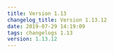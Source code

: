 ```yaml
---
title: Version 1.13
changelog_title: Version 1.13.12
date: 2019-07-29 14:19:09 
tags: changelogs 1.13
version: 1.13.12
---
```

<script src="https://gist.github.com/spinnaker-release/9ee98b0cbed65e334cd498bc31676295.js"/>